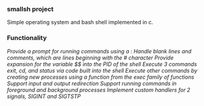 ### smallsh project


Simple operating system and bash shell implemented in c.

### Functionality
*Provide a prompt for running commands using a :*
*Handle blank lines and comments, which are lines beginning with the # character*
*Provide expansion for the variable $$ into the PID of the shell*
*Execute 3 commands exit, cd, and status via code built into the shell*
*Execute other commands by creating new processes using a function from the exec family of functions*
*Support input and output redirection*
*Support running commands in foreground and background processes*
*Implement custom handlers for 2 signals, SIGINT and SIGTSTP*